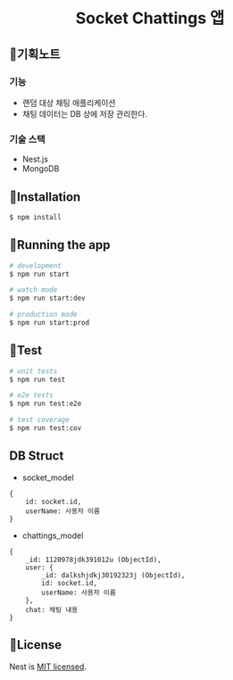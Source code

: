 <h1 align="center">
    Socket Chattings 앱
</h1>

## 📝기획노트
### 기능
* 랜덤 대상 채팅 애플리케이션
* 채팅 데이터는 DB 상에 저장 관리한다.
### 기술 스택
* Nest.js
* MongoDB

## 💾Installation

```bash
$ npm install
```

## 🚀Running the app

```bash
# development
$ npm run start

# watch mode
$ npm run start:dev

# production mode
$ npm run start:prod
```

## 🧪Test

```bash
# unit tests
$ npm run test

# e2e tests
$ npm run test:e2e

# test coverage
$ npm run test:cov
```

## DB Struct
* socket_model
```
{
    id: socket.id,
    userName: 사용자 이름
}
```

* chattings_model
```
{
    _id: 1120978jdk391012u (ObjectId),
    user: {
        _id: dalkshjdkj30192323j (ObjectId),
        id: socket.id,
        userName: 사용자 이름
    },
    chat: 채팅 내용
}
```

## 📜License

Nest is [MIT licensed](LICENSE).
